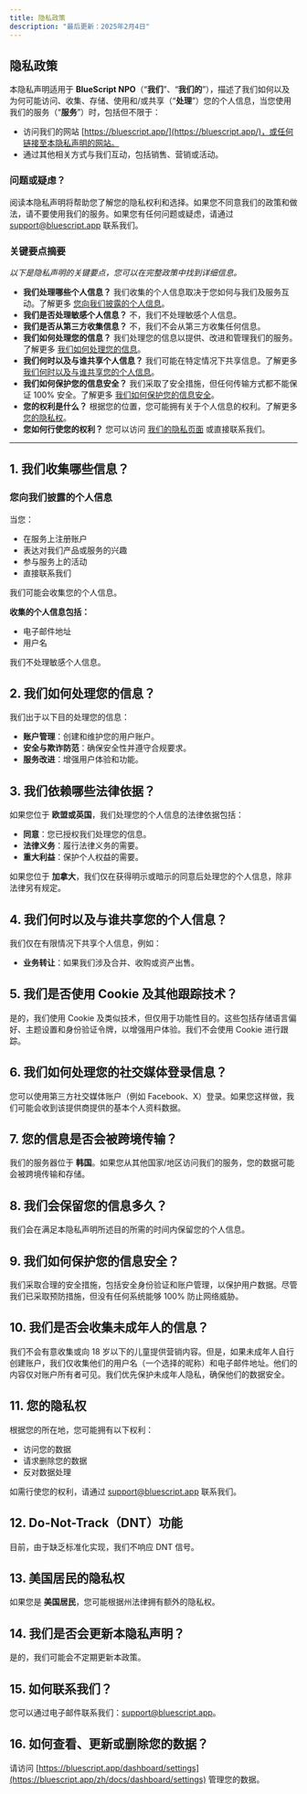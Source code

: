 ```yaml
---
title: 隐私政策
description: "最后更新：2025年2月4日"
---
```


## 隐私政策

本隐私声明适用于 **BlueScript NPO**（“**我们**”、“**我们的**”），描述了我们如何以及为何可能访问、收集、存储、使用和/或共享（“**处理**”）您的个人信息，当您使用我们的服务（“**服务**”）时，包括但不限于：

- 访问我们的网站 [https://bluescript.app/](https://bluescript.app/)，或任何链接至本隐私声明的网站。
- 通过其他相关方式与我们互动，包括销售、营销或活动。

### 问题或疑虑？

阅读本隐私声明将帮助您了解您的隐私权利和选择。如果您不同意我们的政策和做法，请不要使用我们的服务。如果您有任何问题或疑虑，请通过 [support@bluescript.app](mailto:support@bluescript.app) 联系我们。

### 关键要点摘要

_以下是隐私声明的关键要点，您可以在完整政策中找到详细信息。_

- **我们处理哪些个人信息？** 我们收集的个人信息取决于您如何与我们及服务互动。了解更多 [您向我们披露的个人信息](#_1-我们收集哪些信息)。
- **我们是否处理敏感个人信息？** 不，我们不处理敏感个人信息。
- **我们是否从第三方收集信息？** 不，我们不会从第三方收集任何信息。
- **我们如何处理您的信息？** 我们处理您的信息以提供、改进和管理我们的服务。了解更多 [我们如何处理您的信息](#_2-我们如何处理您的信息)。
- **我们何时以及与谁共享个人信息？** 我们可能在特定情况下共享信息。了解更多 [我们何时以及与谁共享您的个人信息](#_4-我们何时以及与谁共享您的个人信息)。
- **我们如何保护您的信息安全？** 我们采取了安全措施，但任何传输方式都不能保证 100% 安全。了解更多 [我们如何保护您的信息安全](#_9-我们如何保护您的信息安全)。
- **您的权利是什么？** 根据您的位置，您可能拥有关于个人信息的权利。了解更多 [您的隐私权](#_11-您的隐私权)。
- **您如何行使您的权利？** 您可以访问 [我们的隐私页面](/zh/docs/policies/privacy) 或直接联系我们。

---

## 1. 我们收集哪些信息？

### 您向我们披露的个人信息

当您：

- 在服务上注册账户
- 表达对我们产品或服务的兴趣
- 参与服务上的活动
- 直接联系我们

我们可能会收集您的个人信息。

**收集的个人信息包括：**

- 电子邮件地址
- 用户名

我们不处理敏感个人信息。

## 2. 我们如何处理您的信息？

我们出于以下目的处理您的信息：

- **账户管理**：创建和维护您的用户账户。
- **安全与欺诈防范**：确保安全性并遵守合规要求。
- **服务改进**：增强用户体验和功能。

## 3. 我们依赖哪些法律依据？

如果您位于 **欧盟或英国**，我们处理您的个人信息的法律依据包括：

- **同意**：您已授权我们处理您的信息。
- **法律义务**：履行法律义务的需要。
- **重大利益**：保护个人权益的需要。

如果您位于 **加拿大**，我们仅在获得明示或暗示的同意后处理您的个人信息，除非法律另有规定。

## 4. 我们何时以及与谁共享您的个人信息？

我们仅在有限情况下共享个人信息，例如：

- **业务转让**：如果我们涉及合并、收购或资产出售。

## 5. 我们是否使用 Cookie 及其他跟踪技术？

是的，我们使用 Cookie 及类似技术，但仅用于功能性目的。这些包括存储语言偏好、主题设置和身份验证令牌，以增强用户体验。我们不会使用 Cookie 进行跟踪。

## 6. 我们如何处理您的社交媒体登录信息？

您可以使用第三方社交媒体账户（例如 Facebook、X）登录。如果您这样做，我们可能会收到该提供商提供的基本个人资料数据。

## 7. 您的信息是否会被跨境传输？

我们的服务器位于 **韩国**。如果您从其他国家/地区访问我们的服务，您的数据可能会被跨境传输和存储。

## 8. 我们会保留您的信息多久？

我们会在满足本隐私声明所述目的所需的时间内保留您的个人信息。

## 9. 我们如何保护您的信息安全？

我们采取合理的安全措施，包括安全身份验证和账户管理，以保护用户数据。尽管我们已采取预防措施，但没有任何系统能够 100% 防止网络威胁。

## 10. 我们是否会收集未成年人的信息？

我们不会有意收集或向 18 岁以下的儿童提供营销内容。但是，如果未成年人自行创建账户，我们仅收集他们的用户名（一个选择的昵称）和电子邮件地址。他们的内容仅对账户所有者可见。我们优先保护未成年人隐私，确保他们的数据安全。

## 11. 您的隐私权

根据您的所在地，您可能拥有以下权利：

- 访问您的数据
- 请求删除您的数据
- 反对数据处理

如需行使您的权利，请通过 [support@bluescript.app](mailto:support@bluescript.app) 联系我们。

## 12. Do-Not-Track（DNT）功能

目前，由于缺乏标准化实现，我们不响应 DNT 信号。

## 13. 美国居民的隐私权

如果您是 **美国居民**，您可能根据州法律拥有额外的隐私权。

## 14. 我们是否会更新本隐私声明？

是的，我们可能会不定期更新本政策。

## 15. 如何联系我们？

您可以通过电子邮件联系我们：[support@bluescript.app](mailto:support@bluescript.app)。

## 16. 如何查看、更新或删除您的数据？

请访问 [https://bluescript.app/dashboard/settings](https://bluescript.app/zh/docs/dashboard/settings) 管理您的数据。
